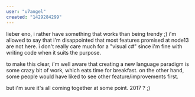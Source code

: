 ```yaml
---
user: "u7angel"
created: "1429284299"
---
```


lieber eno, i rather have something that works than being trendy ;) i'm allowed to say that i'm disappointed that most features promised at node13 are not here. i don't really care much for a "visual c#" since i'm fine with writing code when it suits the purpose.

to make this clear, i'm well aware that creating a new language paradigm is some crazy bit of work, which eats time for breakfast. on the other hand, some people would have liked to see other feature/improvements first.

but i'm sure it's all coming together at some point. 2017 ? ;)

